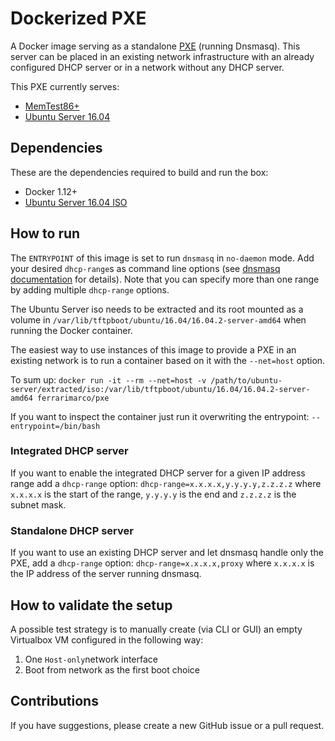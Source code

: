 # Dockerized PXE
A Docker image serving as a standalone [PXE](https://en.wikipedia.org/wiki/Preboot_Execution_Environment) (running Dnsmasq). This server can be placed in an existing network infrastructure with an already configured DHCP server or in a network without any DHCP server.

This PXE currently serves:
- [MemTest86+](http://www.memtest86.com/)
- [Ubuntu Server 16.04](http://releases.ubuntu.com/16.04)

## Dependencies
These are the dependencies required to build and run the box:
- Docker 1.12+
- [Ubuntu Server 16.04 ISO](http://releases.ubuntu.com/16.04/ubuntu-16.04.2-server-amd64.iso)

## How to run
The `ENTRYPOINT` of this image is set to run `dnsmasq` in `no-daemon` mode. Add your desired `dhcp-range`s as command line options (see [dnsmasq documentation](http://www.thekelleys.org.uk/dnsmasq/docs/dnsmasq-man.html) for details). Note that you can specify more than one range by adding multiple `dhcp-range` options.

The Ubuntu Server iso needs to be extracted and its root mounted as a volume in `/var/lib/tftpboot/ubuntu/16.04/16.04.2-server-amd64` when running the Docker container.

The easiest way to use instances of this image to provide a PXE in an existing network is to run a container based on it with the `--net=host` option.

To sum up: `docker run -it --rm --net=host -v /path/to/ubuntu-server/extracted/iso:/var/lib/tftpboot/ubuntu/16.04/16.04.2-server-amd64 ferrarimarco/pxe`

If you want to inspect the container just run it overwriting the entrypoint: `--entrypoint=/bin/bash`

### Integrated DHCP server
If you want to enable the integrated DHCP server for a given IP address range add a `dhcp-range` option: `dhcp-range=x.x.x.x,y.y.y.y,z.z.z.z` where `x.x.x.x` is the start of the range, `y.y.y.y` is the end and `z.z.z.z` is the subnet mask.

### Standalone DHCP server
If you want to use an existing DHCP server and let dnsmasq handle only the PXE, add a `dhcp-range` option: `dhcp-range=x.x.x.x,proxy` where `x.x.x.x` is the IP address of the server running dnsmasq.

## How to validate the setup
A possible test strategy is to manually create (via CLI or GUI) an empty Virtualbox VM configured in the following way:
1. One `Host-only`network interface
1. Boot from network as the first boot choice

## Contributions
If you have suggestions, please create a new GitHub issue or a pull request.
